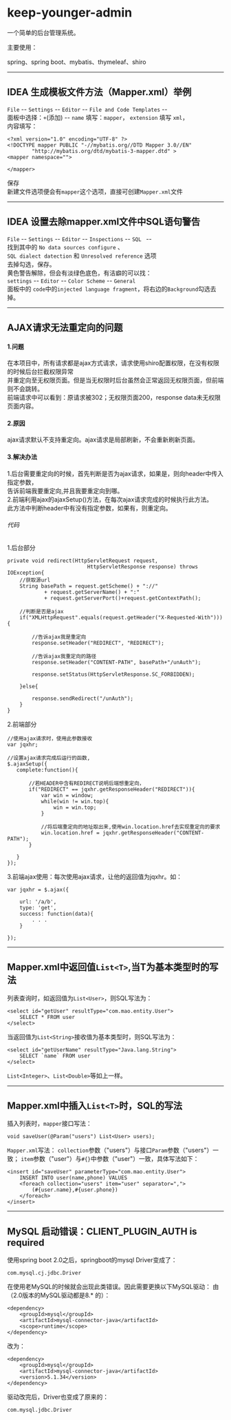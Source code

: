 # keep-younger-admin
一个简单的后台管理系统。

主要使用：

spring、spring boot、mybatis、thymeleaf、shiro

*** 

## IDEA 生成模板文件方法（Mapper.xml）举例

`File` -- `Settings` -- `Editor` -- `File and Code Templates` -- \
面板中选择：`+`(添加) -- `name` 填写：`mapper`， `extension` 填写 `xml`， \
内容填写：

    <?xml version="1.0" encoding="UTF-8" ?>
    <!DOCTYPE mapper PUBLIC "-//mybatis.org//DTD Mapper 3.0//EN"
            "http://mybatis.org/dtd/mybatis-3-mapper.dtd" >
    <mapper namespace="">
    
    </mapper>
保存 \
新建文件选项便会有`mapper`这个选项，直接可创建`Mapper.xml`文件

*** 

## IDEA 设置去除mapper.xml文件中SQL语句警告

`File` -- `Settings` -- `Editor` -- `Inspections` -- `SQL ` -- \
找到其中的 `No data sources configure` 、 \
`SQL dialect datection` 和 `Unresolved reference` 选项 \
去掉勾选，保存。\
黄色警告解除，但会有淡绿色底色，有洁癖的可以找： \
`settings` -- `Editor` -- `Color Scheme` -- `General` \
面板中的 `code`中的`injected language fragment`，将右边的`Background`勾选去掉。

***

## AJAX请求无法重定向的问题

#### 1.问题
在本项目中，所有请求都是ajax方式请求，请求使用shiro配置权限，在没有权限的时候后台拦截权限异常 \
并重定向至无权限页面。但是当无权限时后台虽然会正常返回无权限页面，但前端则不会跳转。 \
前端请求中可以看到：原请求被302；无权限页面200，response data未无权限页面内容。
#### 2.原因
ajax请求默认不支持重定向。ajax请求是局部刷新，不会重新刷新页面。
#### 3.解决办法
1.后台需要重定向的时候，首先判断是否为ajax请求，如果是，则向header中传入指定参数， \
告诉前端我要重定向,并且我要重定向到哪。 \
2.前端利用ajax的ajaxSetup()方法，在每次ajax请求完成的时候执行此方法。 \
此方法中判断header中有没有指定参数，如果有，则重定向。
###### 代码
1.后台部分

    private void redirect(HttpServletRequest request,
                              HttpServletResponse response) throws IOException{
        //获取源url
        String basePath = request.getScheme() + "://"
                + request.getServerName() + ":"
                + request.getServerPort()+request.getContextPath();
                
        //判断是否是ajax
        if("XMLHttpRequest".equals(request.getHeader("X-Requested-With"))){
        
            //告诉ajax我是重定向
            response.setHeader("REDIRECT", "REDIRECT");
            
            //告诉ajax我重定向的路径
            response.setHeader("CONTENT-PATH", basePath+"/unAuth");
            
            response.setStatus(HttpServletResponse.SC_FORBIDDEN);
            
        }else{
        
            response.sendRedirect("/unAuth");
        }
    }
2.前端部分

    //使用ajax请求时，使用此参数接收
    var jqxhr;
    
    //设置ajax请求完成后运行的函数,
    $.ajaxSetup({
       complete:function(){
       
           //若HEADER中含有REDIRECT说明后端想重定向，
           if("REDIRECT" == jqxhr.getResponseHeader("REDIRECT")){
               var win = window;
               while(win != win.top){
                   win = win.top;
               }
               
               //将后端重定向的地址取出来,使用win.location.href去实现重定向的要求
               win.location.href = jqxhr.getResponseHeader("CONTENT-PATH");
           }
           
       }
    });
3.前端ajax使用：每次使用ajax请求，让他的返回值为jqxhr。如：

    var jqxhr = $.ajax({
        
        url: '/a/b',
        type: 'get',
        success: function(data){
            . . .
        }
        
    });

*** 

## Mapper.xml中返回值`List<T>`,当T为基本类型时的写法

列表查询时，如返回值为`List<User>`，则SQL写法为：

    <select id="getUser" resultType="com.mao.entity.User">
        SELECT * FROM user
    </select>
    
当返回值为`List<String>`接收值为基本类型时，则SQL写法为：

    <select id="getUserName" resultType="Java.lang.String">
        SELECT `name` FROM user
    </select>
    
`List<Integer>`、`List<Double>`等如上一样。

***

## Mapper.xml中插入`List<T>`时，SQL的写法

插入列表时，`mapper`接口写法：

    void saveUser(@Param("users") List<User> users);
    
`Mapper.xml`写法：
`collection`参数（"users"）与接口`Param`参数（"users"）一致；
`item`参数（"user"）与`#{}`中参数（"user"）一致，具体写法如下：

    <insert id="saveUser" parameterType="com.mao.entity.User">
        INSERT INTO user(name,phone) VALUES
        <foreach collection="users" item="user" separator=",">
            (#{user.name},#{user.phone})
        </foreach>
    </insert>

***

## MySQL 启动错误：CLIENT_PLUGIN_AUTH is required

使用spring boot 2.0之后，springboot的mysql Driver变成了：

    com.mysql.cj.jdbc.Driver
在使用老MySQL的时候就会出现此类错误。因此需要更换以下MySQL驱动：
由（2.0版本的MySQL驱动都是8.* 的）：

    <dependency>
        <groupId>mysql</groupId>
        <artifactId>mysql-connector-java</artifactId>
        <scope>runtime</scope>
    </dependency>
改为：

    <dependency>
        <groupId>mysql</groupId>
        <artifactId>mysql-connector-java</artifactId>
        <version>5.1.34</version>
    </dependency>
驱动改完后，Driver也变成了原来的：

    com.mysql.jdbc.Driver
    
